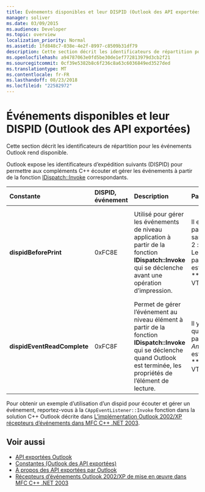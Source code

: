 ```yaml
---
title: Événements disponibles et leur DISPID (Outlook des API exportées)
manager: soliver
ms.date: 03/09/2015
ms.audience: Developer
ms.topic: overview
localization_priority: Normal
ms.assetid: 1fd848c7-038e-4e2f-8997-c8509b31df79
description: Cette section décrit les identificateurs de répartition pour les événements Outlook rend disponible.
ms.openlocfilehash: a94787063e0fd5be30de1ef772813979d3cb2f21
ms.sourcegitcommit: 0cf39e5382b8c6f236c8a63c6036849ed3527ded
ms.translationtype: MT
ms.contentlocale: fr-FR
ms.lasthandoff: 08/23/2018
ms.locfileid: "22582972"
---
```

# <a name="available-events-and-their-dispids-outlook-exported-apis"></a>Événements disponibles et leur DISPID (Outlook des API exportées)

Cette section décrit les identificateurs de répartition pour les événements Outlook rend disponible.
  
Outlook expose les identificateurs d’expédition suivants (DISPID) pour permettre aux compléments C++ écouter et gérer les événements à partir de la fonction [IDispatch::Invoke](https://docs.microsoft.com/en-us/previous-versions/windows/desktop/api/oaidl/nf-oaidl-idispatch-invoke) correspondants. 
  
|**Constante**|**DISPID, événement**|**Description**|**Paramètres**|**Remarques**|
|:-----|:-----|:-----|:-----|:-----|
|**dispidBeforePrint** <br/> |0xFC8E  <br/> |Utilisé pour gérer les événements de niveau application à partir de la fonction **IDispatch::Invoke** qui se déclenche avant une opération d’impression.  <br/> | Il existe des paramètres sans nom 2 :  <br/>  Le premier paramètre est de type ** VT_BOOL|VT_BREF **. Retourne la **valeur VARIANT_TRUE** dans ce paramètre pour annuler l’événement.  <br/>  Le deuxième paramètre n’est pas utilisé et doit être ignoré.  <br/> |Cette dispid est disponible depuis Outlook 2010.  <br/> |
|**dispidEventReadComplete** <br/> |0xFC8F  <br/> |Permet de gérer l’événement au niveau élément à partir de la fonction **IDispatch::Invoke** qui se déclenche quand Outlook est terminée, les propriétés de l’élément de lecture.  <br/> |Il y n'a qu’un seul paramètre _Annuler_ qui est du type ** VT_BOOL|VT_BREF **. Retourne la **valeur VARIANT_TRUE** dans ce paramètre pour annuler l’opération de lecture.  <br/> |Cette dispid est disponible depuis Outlook 2010.  <br/> Cet événement correspond à l’événement d’Extensions de Client Exchange (ECE) **IExchExtMessageEvents::OnReadComplete**, et également à l’événement **ReadComplete** qui a été ajouté au modèle objet depuis Outlook 2013.  <br/> |
   
Pour obtenir un exemple d’utilisation d’un dispid pour écouter et gérer un événement, reportez-vous à la `CAppEventListener::Invoke` fonction dans la solution C++ Outlook décrite dans [L’implémentation Outlook 2002/XP récepteurs d’événements dans MFC C++ .NET 2003](http://www.codeproject.com/Articles/4230/Implementing-Outlook-2002-XP-Event-Sinks-in-MFC-C).
  
## <a name="see-also"></a>Voir aussi

- [API exportées Outlook](outlook-exported-apis.md)
- [Constantes (Outlook des API exportées)](constants-outlook-exported-apis.md)
- [À propos des API exportées par Outlook](about-apis-exported-by-outlook.md)
- [Récepteurs d’événements Outlook 2002/XP de mise en œuvre dans MFC C++ .NET 2003](http://www.codeproject.com/Articles/4230/Implementing-Outlook-2002-XP-Event-Sinks-in-MFC-C)

